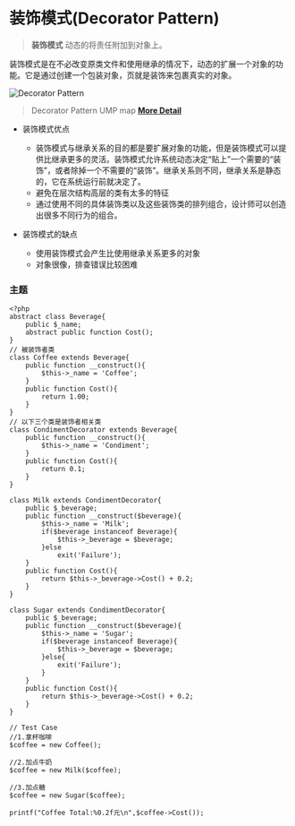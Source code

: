 装饰模式(Decorator Pattern)
===
> **装饰模式** 动态的将责任附加到对象上。

装饰模式是在不必改变原类文件和使用继承的情况下，动态的扩展一个对象的功能。它是通过创建一个包装对象，页就是装饰来包裹真实的对象。

![Decorator Pattern](http://7xqgk3.com1.z0.glb.clouddn.com/image/disign-pattern/decorator-pattern.png)
> Decorator Pattern UMP map **[More Detail](http://www.cnblogs.com/java-my-life/archive/2012/04/20/2455726.html)**

* 装饰模式优点
    * 装饰模式与继承关系的目的都是要扩展对象的功能，但是装饰模式可以提供比继承更多的灵活。装饰模式允许系统动态决定“贴上”一个需要的“装饰”，或者除掉一个不需要的“装饰”。继承关系则不同，继承关系是静态的，它在系统运行前就决定了。
    * 避免在层次结构高层的类有太多的特征
    * 通过使用不同的具体装饰类以及这些装饰类的排列组合，设计师可以创造出很多不同行为的组合。

* 装饰模式的缺点
    * 使用装饰模式会产生比使用继承关系更多的对象
    * 对象很像，排查错误比较困难

### 主题
```
<?php
abstract class Beverage{
    public $_name;
    abstract public function Cost();
}
// 被装饰者类
class Coffee extends Beverage{
    public function __construct(){
        $this->_name = 'Coffee';
    } 
    public function Cost(){
        return 1.00;
    }
}
// 以下三个类是装饰者相关类
class CondimentDecorator extends Beverage{
    public function __construct(){
        $this->_name = 'Condiment';
    } 
    public function Cost(){
        return 0.1;
    } 
}

class Milk extends CondimentDecorator{
    public $_beverage;
    public function __construct($beverage){
        $this->_name = 'Milk';
        if($beverage instanceof Beverage){
            $this->_beverage = $beverage;
        }else
            exit('Failure');
    }
    public function Cost(){
        return $this->_beverage->Cost() + 0.2;
    }
}

class Sugar extends CondimentDecorator{
    public $_beverage;
    public function __construct($beverage){
        $this->_name = 'Sugar';
        if($beverage instanceof Beverage){
            $this->_beverage = $beverage;
        }else{
            exit('Failure');
        }
    }
    public function Cost(){
        return $this->_beverage->Cost() + 0.2;
    }
}

// Test Case
//1.拿杯咖啡
$coffee = new Coffee();

//2.加点牛奶
$coffee = new Milk($coffee);

//3.加点糖
$coffee = new Sugar($coffee);

printf("Coffee Total:%0.2f元\n",$coffee->Cost());
```